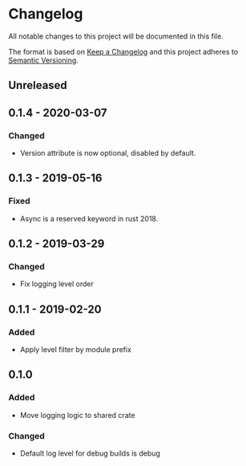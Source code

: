 # Changelog
All notable changes to this project will be documented in this file.

The format is based on [Keep a Changelog](http://keepachangelog.com/en/1.0.0/)
and this project adheres to [Semantic Versioning](http://semver.org/spec/v2.0.0.html).

## Unreleased

## 0.1.4 - 2020-03-07
### Changed
- Version attribute is now optional, disabled by default.

## 0.1.3 - 2019-05-16
### Fixed
- Async is a reserved keyword in rust 2018.

## 0.1.2 - 2019-03-29
### Changed
- Fix logging level order

## 0.1.1 - 2019-02-20
### Added
- Apply level filter by module prefix

## 0.1.0
### Added
- Move logging logic to shared crate

### Changed
- Default log level for debug builds is debug
